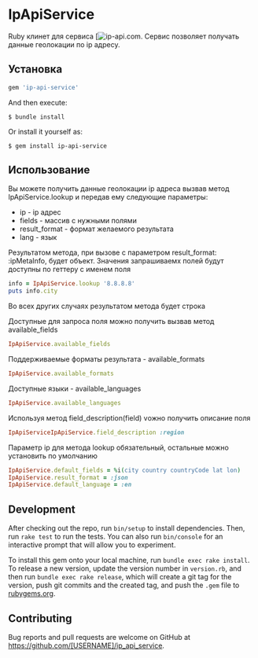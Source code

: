 # IpApiService

Ruby клинет для сервиса [![ip-api.com](https://ip-api.com/). Сервис позволяет получать данные геолокации по ip адресу.

## Установка

```ruby
gem 'ip-api-service'
```

And then execute:

    $ bundle install

Or install it yourself as:

    $ gem install ip-api-service

## Использование

Вы можете получить данные геолокации ip адреса вызвав метод IpApiService.lookup и передав ему следующие параметры:

* ip - ip адрес
* fields - массив с нужными полями 
* result_format - формат желаемого результата
* lang - язык

Результатом метода, при вызове с параметром result_format: :ipMetaInfo, будет объект.
Значения запрашиваемх полей будут доступны по геттеру с именем поля

```ruby
info = IpApiService.lookup '8.8.8.8'
puts info.city
```
Во всех других случаях результатом метода будет строка

Доступные для запроса поля можно получить вызвав метод available_fields

```ruby
IpApiService.available_fields
```

Поддерживаемые форматы результата - available_formats

```ruby
IpApiService.available_formats
```

Доступные языки - available_languages

```ruby
IpApiService.available_languages
```

Используя метод field_description(field) vожно получить описание поля

```ruby
IpApiServiceIpApiService.field_description :region
```

Параметр ip для метода lookup обязательный, остальные можно установить по умолчанию 

```ruby
IpApiService.default_fields = %i(city country countryCode lat lon)
IpApiService.result_format = :json
IpApiService.default_language = :en
```

## Development

After checking out the repo, run `bin/setup` to install dependencies. Then, run `rake test` to run the tests. You can also run `bin/console` for an interactive prompt that will allow you to experiment.

To install this gem onto your local machine, run `bundle exec rake install`. To release a new version, update the version number in `version.rb`, and then run `bundle exec rake release`, which will create a git tag for the version, push git commits and the created tag, and push the `.gem` file to [rubygems.org](https://rubygems.org).

## Contributing

Bug reports and pull requests are welcome on GitHub at https://github.com/[USERNAME]/ip_api_service.